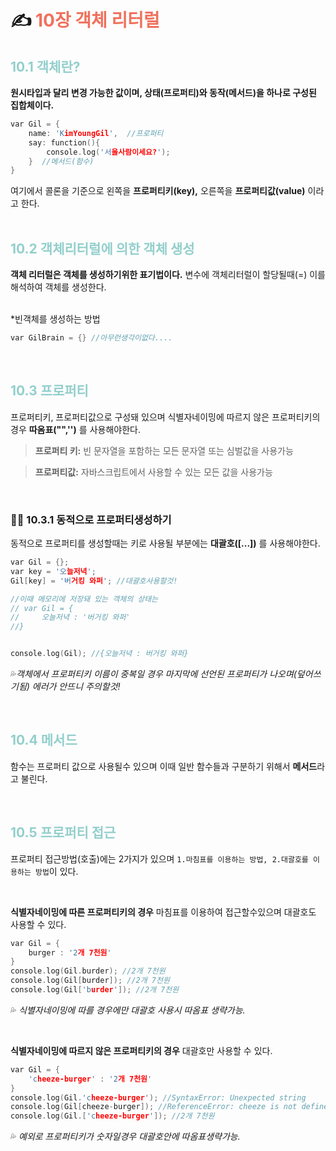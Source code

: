 # **✍ <span style="color:ef725e">10장 객체 리터럴<span>**
## **<span style="color:93cfcc">10.1  객체란?<span>**
**원시타입과 달리 변경 가능한 값이며, 상태(프로퍼티)와 동작(메서드)을 하나로 구성된 집합체이다.**
```c
var Gil = {
    name: 'KimYoungGil',  //프로퍼티
    say: function(){
        console.log('서울사람이세요?');
    }  //메서드(함수)
}
```
여기에서 콜론을 기준으로 왼쪽을 **프로퍼티키(key),** 오른쪽을 **프로퍼티값(value)** 이라고 한다.
<br/><br/>

## **<span style="color:93cfcc">10.2  객체리터럴에 의한 객체 생성<span>**
**객체 리터럴은 객체를 생성하기위한 표기법이다.** 변수에 객체리터럴이 할당될때(=) 이를 해석하여 객체를 생성한다.
<br/><br/> 

*빈객체를 생성하는 방법
```c
var GilBrain = {} //아무런생각이없다....
```
<br/>

## **<span style="color:93cfcc">10.3 프로퍼티<span>**
프로퍼티키, 프로퍼티값으로 구성돼 있으며 식별자네이밍에 따르지 않은 프로퍼티키의 경우 **따옴표("",'')** 를 사용해야한다.
>**프로퍼티 키:** 빈 문자열을 포함하는 모든 문자열 또는 심벌값을 사용가능

>**프로퍼티값:** 자바스크립트에서 사용할 수 있는 모든 값을 사용가능

<br>

### **🤜🏻 10.3.1 동적으로 프로퍼티생성하기**
동적으로 프로퍼티를 생성할때는 키로 사용될 부분에는 **대괄호([...])** 를 사용해야한다.
```c
var Gil = {};
var key = '오늘저녁';
Gil[key] = '버거킹 와퍼'; //대괄호사용할것!

//이때 메모리에 저장돼 있는 객체의 상태는
// var Gil = {
//     오늘저녁 : '버거킹 와퍼'
//}


console.log(Gil); //{오늘저녁 : 버거킹 와퍼}
```

💦*객체에서 프로퍼티키 이름이 중복일 경우 마지막에 선언된 프로퍼티가 나오며(덮어쓰기됨) 에러가 안뜨니 주의할것!*

<br/>

## **<span style="color:93cfcc">10.4 메서드<span>**
함수는 프로퍼티 값으로 사용될수 있으며 이때 일반 함수들과 구분하기 위해서 **메서드**라고 불린다.

<br/>

## **<span style="color:93cfcc">10.5 프로퍼티 접근<span>**

프로퍼티 접근방법(호출)에는 2가지가 있으며 ```1.마침표를 이용하는 방법, 2.대괄호를 이용하는 방법```이 있다.

<br>

**식별자네이밍에 따른 프로퍼티키의 경우** 마침표를 이용하여 접근할수있으며 대괄호도 사용할 수 있다.
```c
var Gil = {
    burger : '2개 7천원'
}
console.log(Gil.burder); //2개 7천원
console.log(Gil[burder]); //2개 7천원
console.log(Gil['burder']); //2개 7천원
```
💦 *식별자네이밍에 따를 경우에만 대괄호 사용시 따옴표 생략가능.*

<br>

**식별자네이밍에 따르지 않은 프로퍼티키의 경우** 대괄호만 사용할 수 있다.

```c
var Gil = {
    'cheeze-burger' : '2개 7천원'
}
console.log(Gil.'cheeze-burger'); //SyntaxError: Unexpected string
console.log(Gil[cheeze-burger]); //ReferenceError: cheeze is not defined
console.log(Gil.['cheeze-burger']); //2개 7천원
```
💦 *예외로 프로퍼티키가 숫자일경우 대괄호안에 따옴표생략가능.*